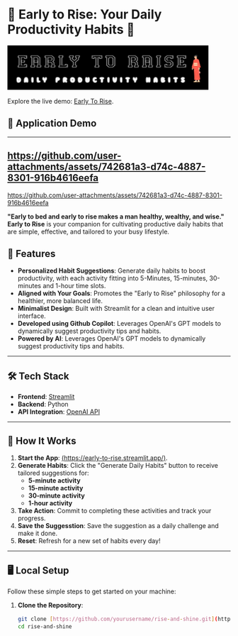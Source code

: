 # 🌅 Early to Rise: Your Daily Productivity Habits 🌟

![Logo](logo.png)

Explore the live demo: [Early To Rise](https://early-to-rise.streamlit.app//).

## 🚀 Application Demo

---
https://github.com/user-attachments/assets/742681a3-d74c-4887-8301-916b4616eefa
---

https://github.com/user-attachments/assets/742681a3-d74c-4887-8301-916b4616eefa


**"Early to bed and early to rise makes a man healthy, wealthy, and wise."**  
**Early to Rise** is your companion for cultivating productive daily habits that are simple, effective, and tailored to your busy lifestyle.  

## 🚀 Features  

- **Personalized Habit Suggestions**: Generate daily habits to boost productivity, with each activity fitting into 5-Minutes, 15-minutes, 30-minutes and 1-hour time slots.  
- **Aligned with Your Goals**: Promotes the "Early to Rise" philosophy for a healthier, more balanced life.  
- **Minimalist Design**: Built with Streamlit for a clean and intuitive user interface.
- **Developed using Github Copilot**: Leverages OpenAI's GPT models to dynamically suggest productivity tips and habits.
- **Powered by AI**: Leverages OpenAI's GPT models to dynamically suggest productivity tips and habits.  

---

## 🛠️ Tech Stack  

- **Frontend**: [Streamlit](https://streamlit.io)  
- **Backend**: Python  
- **API Integration**: [OpenAI API](https://platform.openai.com/)  

---

## 🎯 How It Works  

1. **Start the App**: [(https://early-to-rise.streamlit.app/)](https://early-to-rise.streamlit.app/).  
2. **Generate Habits**: Click the "Generate Daily Habits" button to receive tailored suggestions for:  
   - **5-minute activity**  
   - **15-minute activity**
   - **30-minute activity**
   - **1-hour activity**  
3. **Take Action**: Commit to completing these activities and track your progress.
4. **Save the Suggesstion**: Save the suggestion as a daily challenge and make it done. 
5. **Reset**: Refresh for a new set of habits every day!  

---

## 🖥️ Local Setup  

Follow these simple steps to get started on your machine:  

1. **Clone the Repository**:  
   ```bash
   git clone [https://github.com/yourusername/rise-and-shine.git](https://github.com/mohamednizzad/early-to-rise.git)
   cd rise-and-shine
